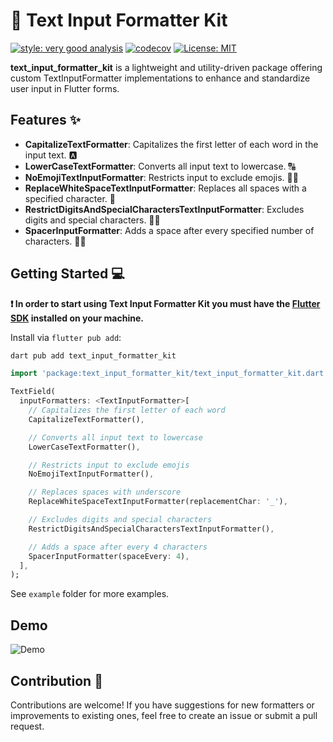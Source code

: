 # 🎨 Text Input Formatter Kit

[![style: very good analysis][very_good_analysis_badge]][very_good_analysis_link]
[![codecov](https://codecov.io/gh/RounakTadvi/text_input_formatter_kit/branch/main/graph/badge.svg?token=74GHL9G2R1)](https://codecov.io/gh/RounakTadvi/text_input_formatter_kit)
[![License: MIT][license_badge]][license_link]

**text_input_formatter_kit** is a lightweight and utility-driven package offering custom TextInputFormatter implementations to enhance and standardize user input in Flutter forms.

## Features ✨

- **CapitalizeTextFormatter**: Capitalizes the first letter of each word in the input text. 🅰️
- **LowerCaseTextFormatter**: Converts all input text to lowercase. 🔠
- **NoEmojiTextInputFormatter**: Restricts input to exclude emojis. 🚫😊
- **ReplaceWhiteSpaceTextInputFormatter**: Replaces all spaces with a specified character. 🔄
- **RestrictDigitsAndSpecialCharactersTextInputFormatter**: Excludes digits and special characters. 🚫🔢
- **SpacerInputFormatter**: Adds a space after every specified number of characters. 🔢🔠

## Getting Started 💻

**❗ In order to start using Text Input Formatter Kit you must have the [Flutter SDK][flutter_install_link] installed on your machine.**

Install via `flutter pub add`:

```sh
dart pub add text_input_formatter_kit
```

```dart
import 'package:text_input_formatter_kit/text_input_formatter_kit.dart';

TextField(
  inputFormatters: <TextInputFormatter>[
    // Capitalizes the first letter of each word
    CapitalizeTextFormatter(), 

    // Converts all input text to lowercase
    LowerCaseTextFormatter(),  

    // Restricts input to exclude emojis
    NoEmojiTextInputFormatter(),  

    // Replaces spaces with underscore
    ReplaceWhiteSpaceTextInputFormatter(replacementChar: '_'), 

    // Excludes digits and special characters
    RestrictDigitsAndSpecialCharactersTextInputFormatter(),  

    // Adds a space after every 4 characters
    SpacerInputFormatter(spaceEvery: 4),  
  ],
);

```

See `example` folder for more examples.

## Demo

![Demo](https://raw.githubusercontent.com/RounakTadvi/text_input_formatter_kit/tree/main/assets/demo.gif?raw=true)

## Contribution 🤝

Contributions are welcome! If you have suggestions for new formatters or improvements to existing ones, feel free to create an issue or submit a pull request.

[flutter_install_link]: https://docs.flutter.dev/get-started/install
[license_badge]: https://img.shields.io/badge/license-MIT-blue.svg
[license_link]: https://opensource.org/licenses/MIT
[very_good_analysis_badge]: https://img.shields.io/badge/style-very_good_analysis-B22C89.svg
[very_good_analysis_link]: https://pub.dev/packages/very_good_analysis
